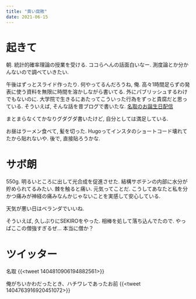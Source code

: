 ```yaml
---
title: "貴い腐敗"
date: 2021-06-15
---
```


# 起きて
朝. 統計的確率理論の授業を受ける. ココらへんの話面白いなー. 測度論とか分かんないので調べていきたい.

午後はずっとスライド作ったり. 何やってるんだろうね, 俺.
高々1時間足らずの発表に使う資料を無限に時間を溶かしながら書いてる. 外にパブリッシュするわけでもないのに. 大学院で生きるにあたってこういった行為をずっと貴腐だと思っている. そういえば, そんな話を昔ブログで書いたな. [名取のお誕生日配信](https://blog.oino.li/posts/natoribirth2021/)

まとまらなくてかなりグダグダ書いたけど, 自分としては満足している.

お昼はラーメン食べて, 髪を切った. Hugoってインスタのショートコード壊れてたから貼れないや. 後で, 直接貼ろうかな.

# サボ朗
550g.
明るいところに出して光合成を促進させた. 結構サボテンの内部に水分が貯められてるみたい. 棘を触ると痛い. 元気ってことだ. こうしてあなたと私を分かつ痛みが神経の痛みなんかじゃないことを実感して安心している.

天気が悪い日はベランダでいいね.

そういえば, 久しぶりにSEKIROをやった. 相棒を処して落ち込んでたので. やっぱここの僧強すぎるぜ... 本当に僧か？

# ツイッター
名取
{{<tweet 1404810906194882561>}}

俺がちいかわだったとき、ハチワレであったお前
{{<tweet 1404763916920451072>}}